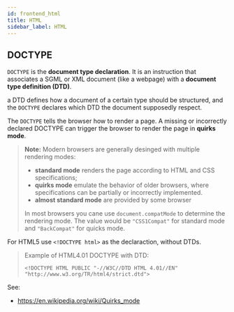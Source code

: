 ```yaml
---
id: frontend_html
title: HTML
sidebar_label: HTML
---
```


## DOCTYPE

`DOCTYPE` is the **document type declaration**. It is an instruction that associates a SGML or XML document (like a webpage) with a **document type definition (DTD)**.

a DTD defines how a document of a certain type should be structured, and the `DOCTYPE` declares which DTD the document supposedly respect.

The `DOCTYPE` tells the browser how to render a page. A missing or incorrectly declared DOCTYPE can trigger the browser to render the page in **quirks mode**.

> **Note:** Modern browsers are generally desinged with multiple rendering modes:
>
> - **standard mode** renders the page according to HTML and CSS specifications;
> - **quirks mode** emulate the behavior of older browsers, where specifications can be partially or incorrectly implemented.
> - **almost standard mode** are provided by some browser
>
> In most browsers you cane use `document.compatMode` to determine the rendering mode. The value would be `"CSS1Compat"` for standard mode and `"BackCompat"` for quicks mode.

For HTML5 use `<!DOCTYPE html>` as the declaraction, without DTDs.

> Example of HTML4.01 DOCTYPE with DTD:
>
> `<!DOCTYPE HTML PUBLIC "-//W3C//DTD HTML 4.01//EN" "http://www.w3.org/TR/html4/strict.dtd">`

See:

- https://en.wikipedia.org/wiki/Quirks_mode
